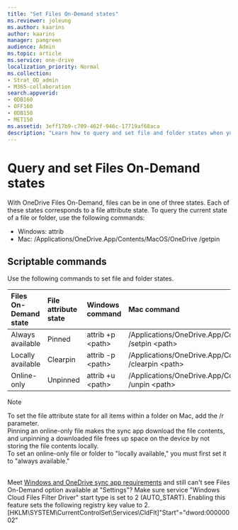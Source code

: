 ```yaml
---
title: "Set Files On-Demand states"
ms.reviewer: joleung
ms.author: kaarins
author: kaarins
manager: pamgreen
audience: Admin
ms.topic: article
ms.service: one-drive
localization_priority: Normal
ms.collection: 
- Strat_OD_admin
- M365-collaboration
search.appverid:
- ODB160
- OFF160
- ODB150
- MET150
ms.assetid: 3eff17b9-c709-462f-946c-17719af68aca
description: "Learn how to query and set file and folder states when you use Files On-Demand."
---
```


# Query and set Files On-Demand states

With OneDrive Files On-Demand, files can be in one of three states. Each of these states corresponds to a file attribute state.
To query the current state of a file or folder, use the following commands:

- Windows: attrib <Path to file or folder>
- Mac: /Applications/OneDrive.App/Contents/MacOS/OneDrive /getpin <Path to file or folder>

## Scriptable commands

Use the following commands to set file and folder states.

|**Files On-Demand state**|**File attribute state**|**Windows command**|**Mac command**|
|:-----|:-----|:-----|:-----|
|Always available	<br/> |Pinned	<br/> |attrib +p <path\><br/> |	/Applications/OneDrive.App/Contents/MacOS/OneDrive /setpin <path\><br/> |
|Locally available 	<br/> |Clearpin	<br/> |attrib -p <path\>	<br/> |/Applications/OneDrive.App/Contents/MacOS/OneDrive /clearpin <path\>|
|Online-only	<br/> |Unpinned	<br/> |attrib +u <path\><br/> |	/Applications/OneDrive.App/Contents/MacOS/OneDrive /unpin <path\>|

 > [!NOTE]
> To set the file attribute state for all items within a folder on Mac, add the /r parameter.<br>Pinning an online-only file makes the sync app download the file contents, and unpinning a downloaded file frees up space on the device by not storing the file contents locally.<br>
To set an online-only file or folder to "locally available," you must first set it to "always available."

<br/>Meet [Windows and OneDrive sync app requirements](https://docs.microsoft.com/en-us/OneDrive/per-machine-installation) and still can't see Files On-Demand option available at "Settings"? Make sure service "Windows Cloud Files Filter Driver" start type is set to 2 (AUTO_START). Enabling this feature sets the following registry key value to 2.
[HKLM\SYSTEM\CurrentControlSet\Services\CldFlt]"Start"="dword:00000002"

